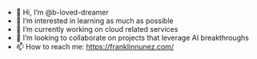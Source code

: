 - 👋 Hi, I’m @b-loved-dreamer
- 👀 I’m interested in learning as much as possible
- 🌱 I’m currently working on cloud related services
- 💞️ I’m looking to collaborate on projects that leverage AI breakthroughs
- 📫 How to reach me: https://franklinnunez.com/

<!---
b-loved-dreamer/b-loved-dreamer is a ✨ special ✨ repository because its `README.md` (this file) appears on your GitHub profile.
You can click the Preview link to take a look at your changes.
--->
